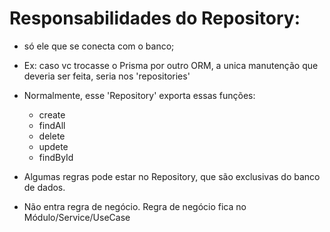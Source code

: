 
# Responsabilidades do Repository:
* só ele que se conecta com o banco;
* Ex: caso vc trocasse o Prisma por outro ORM, a unica manutenção que deveria ser feita, seria nos 'repositories'
* Normalmente, esse 'Repository' exporta essas funções:
    * create
    * findAll
    * delete
    * updete
    * findById

* Algumas regras pode estar no Repository, que são exclusivas do banco de dados.
* Não entra regra de negócio. Regra de negócio fica no Módulo/Service/UseCase